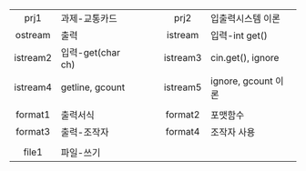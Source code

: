 ||||||
|:---:|:---|---|:---:|:---|
|prj1|과제-교통카드|　|prj2|입출력시스템 이론|
|ostream|출력||istream|입력-int get()|
|istream2|입력-get(char ch)||istream3|cin.get(), ignore|
|istream4|getline, gcount||istream5|ignore, gcount 이론|
||||||
|format1|출력서식||format2|포맷함수|
|format3|출력-조작자||format4|조작자 사용|
||||||
|file1|파일-쓰기|